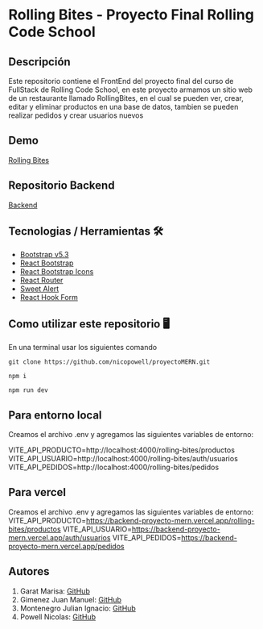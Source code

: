 # Rolling Bites - Proyecto Final Rolling Code School

## Descripción

Este repositorio contiene el FrontEnd del proyecto final del curso de FullStack de Rolling Code School, en este proyecto armamos un sitio web de un restaurante llamado RollingBites, en el cual se pueden ver, crear, editar y eliminar productos en una base de datos, tambien se pueden realizar pedidos y crear usuarios nuevos

## Demo

[Rolling Bites]()

## Repositorio Backend

[Backend](https://github.com/juanmakorn/BackendProyectoMERN)

## Tecnologias / Herramientas 🛠 

- [Bootstrap v5.3](https://getbootstrap.com/)
- [React Bootstrap](https://react-bootstrap.netlify.app/)
- [React Bootstrap Icons](https://www.npmjs.com/package/react-bootstrap-icons)
- [React Router](https://reactrouter.com/)
- [Sweet Alert](https://sweetalert2.github.io/)
- [React Hook Form](https://react-hook-form.com/)

## Como utilizar este repositorio 🖥
En una terminal usar los siguientes comando

```
git clone https://github.com/nicopowell/proyectoMERN.git

npm i

npm run dev
```
## Para entorno local
Creamos el archivo .env y agregamos las siguientes variables de entorno:

VITE_API_PRODUCTO=http://localhost:4000/rolling-bites/productos 
VITE_API_USUARIO=http://localhost:4000/rolling-bites/auth/usuarios 
VITE_API_PEDIDOS=http://localhost:4000/rolling-bites/pedidos
## Para vercel
Creamos el archivo .env y agregamos las siguientes variables de entorno:
VITE_API_PRODUCTO=https://backend-proyecto-mern.vercel.app/rolling-bites/productos 
VITE_API_USUARIO=https://backend-proyecto-mern.vercel.app/auth/usuarios 
VITE_API_PEDIDOS=https://backend-proyecto-mern.vercel.app/pedidos

## Autores

1. Garat Marisa: [GitHub](https://github.com/Maoi11)
1. Gimenez Juan Manuel: [GitHub](https://github.com/juanmakorn)
1. Montenegro Julian Ignacio: [GitHub](https://github.com/JulianIgnacio)
1. Powell Nicolas: [GitHub](https://github.com/nicopowell)
